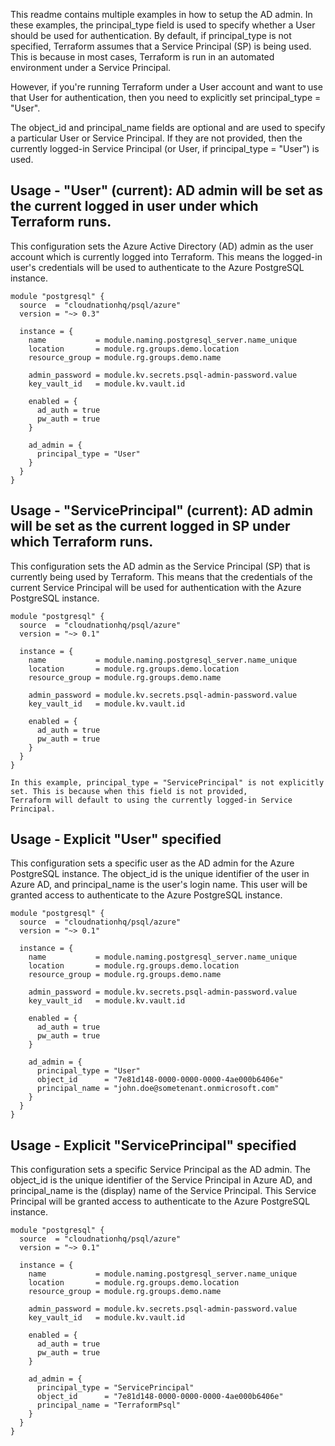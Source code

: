 This readme contains multiple examples in how to setup the AD admin.
In these examples, the principal_type field is used to specify whether a User should be used for authentication. By default, if principal_type is not specified, Terraform assumes that a Service Principal (SP) is being used. This is because in most cases, Terraform is run in an automated environment under a Service Principal.

However, if you're running Terraform under a User account and want to use that User for authentication, then you need to explicitly set principal_type = "User".

The object_id and principal_name fields are optional and are used to specify a particular User or Service Principal. If they are not provided, then the currently logged-in Service Principal (or User, if principal_type = "User") is used.

## Usage - "User" (current): AD admin will be set as the current logged in user under which Terraform runs. 
This configuration sets the Azure Active Directory (AD) admin as the user account which is currently logged into Terraform. 
This means the logged-in user's credentials will be used to authenticate to the Azure PostgreSQL instance.

```hcl
module "postgresql" {
  source  = "cloudnationhq/psql/azure"
  version = "~> 0.3"

  instance = {
    name           = module.naming.postgresql_server.name_unique
    location       = module.rg.groups.demo.location
    resource_group = module.rg.groups.demo.name

    admin_password = module.kv.secrets.psql-admin-password.value
    key_vault_id   = module.kv.vault.id

    enabled = {
      ad_auth = true
      pw_auth = true
    }

    ad_admin = {
      principal_type = "User"
    }
  }
}
```

## Usage - "ServicePrincipal" (current): AD admin will be set as the current logged in SP under which Terraform runs. 
This configuration sets the AD admin as the Service Principal (SP) that is currently being used by Terraform. 
This means that the credentials of the current Service Principal will be used for authentication with the Azure PostgreSQL instance.

```hcl
module "postgresql" {
  source  = "cloudnationhq/psql/azure"
  version = "~> 0.1"

  instance = {
    name           = module.naming.postgresql_server.name_unique
    location       = module.rg.groups.demo.location
    resource_group = module.rg.groups.demo.name

    admin_password = module.kv.secrets.psql-admin-password.value
    key_vault_id   = module.kv.vault.id

    enabled = {
      ad_auth = true
      pw_auth = true
    }
  }
}

In this example, principal_type = "ServicePrincipal" is not explicitly set. This is because when this field is not provided, 
Terraform will default to using the currently logged-in Service Principal.
```

## Usage - Explicit "User" specified
This configuration sets a specific user as the AD admin for the Azure PostgreSQL instance. The object_id is the unique identifier of the user in Azure AD, and principal_name is the user's login name. This user will be granted access to authenticate to the Azure PostgreSQL instance.

```hcl
module "postgresql" {
  source  = "cloudnationhq/psql/azure"
  version = "~> 0.1"

  instance = {
    name           = module.naming.postgresql_server.name_unique
    location       = module.rg.groups.demo.location
    resource_group = module.rg.groups.demo.name

    admin_password = module.kv.secrets.psql-admin-password.value
    key_vault_id   = module.kv.vault.id

    enabled = {
      ad_auth = true
      pw_auth = true
    }

    ad_admin = {
      principal_type = "User"
      object_id      = "7e81d148-0000-0000-0000-4ae000b6406e"
      principal_name = "john.doe@sometenant.onmicrosoft.com"
    }
  }
}

```

## Usage - Explicit "ServicePrincipal" specified
This configuration sets a specific Service Principal as the AD admin. The object_id is the unique identifier of the Service Principal in Azure AD, and principal_name is the (display) name of the Service Principal. This Service Principal will be granted access to authenticate to the Azure PostgreSQL instance.

```hcl
module "postgresql" {
  source  = "cloudnationhq/psql/azure"
  version = "~> 0.1"

  instance = {
    name           = module.naming.postgresql_server.name_unique
    location       = module.rg.groups.demo.location
    resource_group = module.rg.groups.demo.name

    admin_password = module.kv.secrets.psql-admin-password.value
    key_vault_id   = module.kv.vault.id

    enabled = {
      ad_auth = true
      pw_auth = true
    }

    ad_admin = {
      principal_type = "ServicePrincipal"
      object_id      = "7e81d148-0000-0000-0000-4ae000b6406e"
      principal_name = "TerraformPsql"
    }
  }
}

```